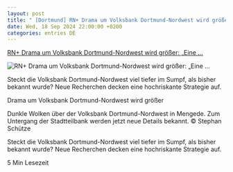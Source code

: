 ```yaml
---
layout: post
title: " [Dortmund] RN+ Drama um Volksbank Dortmund-Nordwest wird größer: „Eine ..."
date: Wed, 18 Sep 2024 22:00:00 +0200
categories: entries DE
---
```

[RN+ Drama um Volksbank Dortmund-Nordwest wird größer: „Eine ...](https://www.ruhrnachrichten.de/dortmund/volksbank-dortmund-nordwest-fusion-bankenrettung-geschaeftsbericht-verluste-stuetzungsfonds-w934103-2001373396/)

![RN+ Drama um Volksbank Dortmund-Nordwest wird größer: „Eine ...](https://www.ruhrnachrichten.de/wp-content/uploads/2024/09/16/12/630_0900_4106462_0911_Mengederstr_617_Schuetze_019-1648x824.jpg)

Steckt die Volksbank Dortmund-Nordwest viel tiefer im Sumpf, als bisher bekannt wurde? Neue Recherchen decken eine hochriskante Strategie auf.

Drama um Volksbank Dortmund-Nordwest wird größer

Dunkle Wolken über der Volksbank Dortmund-Nordwest in Mengede. Zum Untergang der Stadtteilbank werden jetzt neue Details bekannt. © Stephan Schütze

Steckt die Volksbank Dortmund-Nordwest viel tiefer im Sumpf, als bisher bekannt wurde? Neue Recherchen decken eine hochriskante Strategie auf.

5 Min Lesezeit

